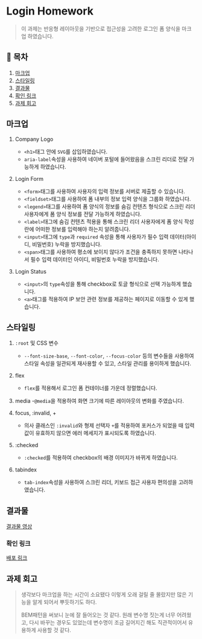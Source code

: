# Login Homework

> 이 과제는 반응형 레이아웃을 기반으로 접근성을 고려한 로그인 폼 양식을 마크업 하였습니다.

## 📍 목차

1.  [마크업](#마크업)
2.  [스타일링](#스타일링)
3.  [결과물](#결과물)
4.  [확인 링크](#확인-링크)
5.  [과제 회고](#과제-회고)

## 마크업

1. Company Logo
   - `<h1>`태그 안에 `SVG`를 삽입하였습니다.
   - `aria-label`속성을 사용하여 네이버 포털에 들어왔음을 스크린 리더로 전달 가능하게 하였습니다.
2. Login Form

   - `<form>`태그를 사용하여 사용자의 입력 정보를 서버로 제출할 수 있습니다.
   - `<fieldset>`태그를 사용하여 폼 내부의 정보 입력 양식을 그룹화 하였습니다.
   - `<legend>`태그를 사용하여 폼 양식의 정보를 숨김 컨텐츠 형식으로 스크린 리더 사용자에게 폼 양식 정보를 전달 가능하게 하였습니다.
   - `<label>`태그에 숨김 컨텐츠 적용을 통해 스크린 리더 사용자에게 폼 양식 작성란에 어떠한 정보를 입력해야 하는지 알려줍니다.
   - `<input>`태그에 `type`과 `required` 속성을 통해 사용자가 필수 입력 데이터(아이디, 비밀번호) 누락을 방지했습니다.
   - `<span>`태그를 사용하여 평소에 보이지 않다가 조건을 충족하지 못하면 나타나서 필수 입력 데이터인 아이디, 비밀번호 누락을 방지했습니다.

3. Login Status
   - `<input>`의 `type`속성을 통해 checkbox로 토글 형식으로 선택 가능하게 했습니다.
   - `<a>`태그를 적용하여 IP 보안 관련 정보를 제공하는 페이지로 이동할 수 있게 했습니다.

## 스타일링

1. `:root` 및 CSS 변수

   - `--font-size-base`, `--font-color`, `--focus-color` 등의 변수들을 사용하여 스타일 속성을 일관되게 재사용할 수 있고, 스타일 관리를 용이하게 했습니다.

2. flex

   - `flex`를 적용해서 로그인 폼 컨테이너를 가운데 정렬했습니다.

3. media -`@media`을 적용하여 화면 크기에 따른 레이아웃의 변화를 주였습니다.

4. focus, :invalid, +

   - 의사 클래스인 `:invalid`와 형제 선택자 `+`를 적용하여 포커스가 되었을 때 입력값이 유효하지 않으면 에러 메세지가 표시되도록 하였습니다.

5. :checked

   - `:checked`를 적용하여 checkbox의 배경 이미지가 바뀌게 하였습니다.

6. tabindex
   - `tab-index`속성을 사용하여 스크린 리더, 키보드 접근 사용자 편의성을 고려하였습니다.

## 결과물

[결과물 영상](https://github.com/user-attachments/assets/fcdf5a7d-0aa9-48e5-9b8c-cc91c86ebbb4)

### 확인 링크

[배포 링크](https://sungwoo00.github.io/homework/)

## 과제 회고

> 생각보다 마크업을 하는 시간이 소요됐다 이렇게 오래 걸릴 줄 몰랐지만 많은 기능을 알게 되어서 뿌듯하기도 하다.
>
> BEM패턴을 써보니 눈에 잘 들어오는 것 같다. 원래 변수명 짓는게 너무 어려웠고, 다시 바꾸는 경우도 있었는데 변수명이 조금 길어지긴 해도 직관적이어서 유용하게 사용할 것 같다.
